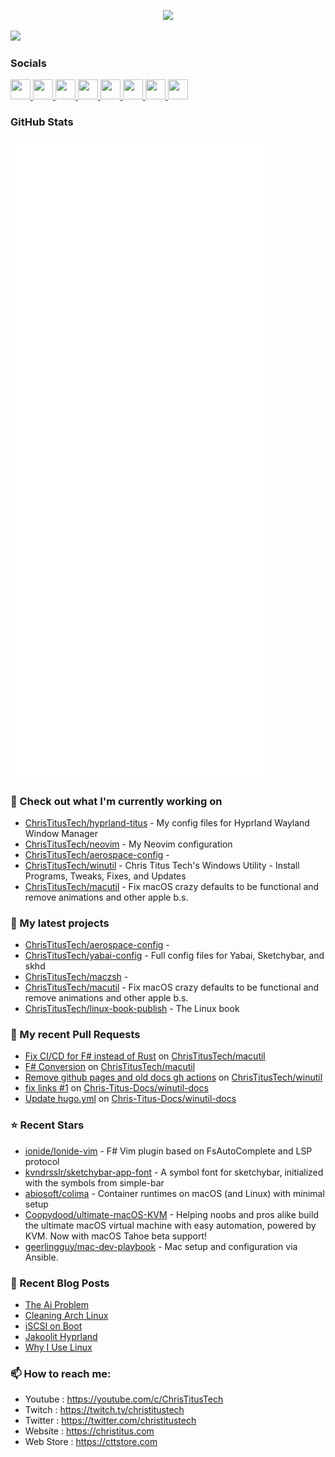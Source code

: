 <p align="center"><img src="https://raw.githubusercontent.com/ChrisTitusTech/ChrisTitusTech/main/ctt-600px-github.png" /></p>

<a href="https://www.twitch.tv/christitustech" target="_blank" rel="noreferrer"><img
src="https://img.shields.io/twitch/status/christitustech?logo=twitchsx&style=for-the-badge&color=0891b2&labelColor=1c1917&label=TWITCH+STATUS" /></a>

### Socials

<p align="left"> <a href="https://www.github.com/christitustech" target="_blank" rel="noreferrer"> <picture> <source media="(prefers-color-scheme: dark)" srcset="https://raw.githubusercontent.com/danielcranney/readme-generator/main/public/icons/socials/github-dark.svg" /> <source media="(prefers-color-scheme: light)" srcset="https://raw.githubusercontent.com/danielcranney/readme-generator/main/public/icons/socials/github.svg" /> <img src="https://raw.githubusercontent.com/danielcranney/readme-generator/main/public/icons/socials/github.svg" width="32" height="32" /> </picture> </a> <a href="http://www.instagram.com/christitustech" target="_blank" rel="noreferrer"> <picture> <source media="(prefers-color-scheme: dark)" srcset="https://raw.githubusercontent.com/danielcranney/readme-generator/main/public/icons/socials/instagram-dark.svg" /> <source media="(prefers-color-scheme: light)" srcset="https://raw.githubusercontent.com/danielcranney/readme-generator/main/public/icons/socials/instagram.svg" /> <img src="https://raw.githubusercontent.com/danielcranney/readme-generator/main/public/icons/socials/instagram.svg" width="32" height="32" /> </picture> </a> <a href="https://www.linkedin.com/in/ctitus" target="_blank" rel="noreferrer"> <picture> <source media="(prefers-color-scheme: dark)" srcset="https://raw.githubusercontent.com/danielcranney/readme-generator/main/public/icons/socials/linkedin-dark.svg" /> <source media="(prefers-color-scheme: light)" srcset="https://raw.githubusercontent.com/danielcranney/readme-generator/main/public/icons/socials/linkedin.svg" /> <img src="https://raw.githubusercontent.com/danielcranney/readme-generator/main/public/icons/socials/linkedin.svg" width="32" height="32" /> </picture> </a> <a href="https://christitus.com/rss" target="_blank" rel="noreferrer"> <picture> <source media="(prefers-color-scheme: dark)" srcset="https://raw.githubusercontent.com/danielcranney/readme-generator/main/public/icons/socials/rss-dark.svg" /> <source media="(prefers-color-scheme: light)" srcset="https://raw.githubusercontent.com/danielcranney/readme-generator/main/public/icons/socials/rss.svg" /> <img src="https://raw.githubusercontent.com/danielcranney/readme-generator/main/public/icons/socials/rss.svg" width="32" height="32" /> </picture> </a> <a href="https://www.x.com/christitustech" target="_blank" rel="noreferrer"> <picture> <source media="(prefers-color-scheme: dark)" srcset="https://raw.githubusercontent.com/danielcranney/readme-generator/main/public/icons/socials/twitter-dark.svg" /> <source media="(prefers-color-scheme: light)" srcset="https://raw.githubusercontent.com/danielcranney/readme-generator/main/public/icons/socials/twitter.svg" /> <img src="https://raw.githubusercontent.com/danielcranney/readme-generator/main/public/icons/socials/twitter.svg" width="32" height="32" /> </picture> </a> <a href="https://www.youtube.com/@christitustech" target="_blank" rel="noreferrer"> <picture> <source media="(prefers-color-scheme: dark)" srcset="https://raw.githubusercontent.com/danielcranney/readme-generator/main/public/icons/socials/youtube-dark.svg" /> <source media="(prefers-color-scheme: light)" srcset="https://raw.githubusercontent.com/danielcranney/readme-generator/main/public/icons/socials/youtube.svg" /> <img src="https://raw.githubusercontent.com/danielcranney/readme-generator/main/public/icons/socials/youtube.svg" width="32" height="32" /> </picture> </a> <a href="https://www.threads.net/@christitustech" target="_blank" rel="noreferrer"> <picture> <source media="(prefers-color-scheme: dark)" srcset="https://raw.githubusercontent.com/danielcranney/readme-generator/main/public/icons/socials/threads-dark.svg" /> <source media="(prefers-color-scheme: light)" srcset="https://raw.githubusercontent.com/danielcranney/readme-generator/main/public/icons/socials/threads.svg" /> <img src="https://raw.githubusercontent.com/danielcranney/readme-generator/main/public/icons/socials/threads.svg" width="32" height="32" /> </picture> </a> <a href="https://www.twitch.tv/christitustech" target="_blank" rel="noreferrer"> <picture> <source media="(prefers-color-scheme: dark)" srcset="https://raw.githubusercontent.com/danielcranney/readme-generator/main/public/icons/socials/twitch-dark.svg" /> <source media="(prefers-color-scheme: light)" srcset="https://raw.githubusercontent.com/danielcranney/readme-generator/main/public/icons/socials/twitch.svg" /> <img src="https://raw.githubusercontent.com/danielcranney/readme-generator/main/public/icons/socials/twitch.svg" width="32" height="32" /> </picture> </a></p>

### GitHub Stats

<p align="left"><img src="https://raw.githubusercontent.com/ChrisTitusTech/ChrisTitusTech/main/github-metrics.svg" /></p>

### 👷 Check out what I'm currently working on

- [ChrisTitusTech/hyprland-titus](https://github.com/ChrisTitusTech/hyprland-titus) - My config files for Hyprland Wayland Window Manager
- [ChrisTitusTech/neovim](https://github.com/ChrisTitusTech/neovim) - My Neovim configuration
- [ChrisTitusTech/aerospace-config](https://github.com/ChrisTitusTech/aerospace-config) - 
- [ChrisTitusTech/winutil](https://github.com/ChrisTitusTech/winutil) - Chris Titus Tech&#39;s Windows Utility - Install Programs, Tweaks, Fixes, and Updates
- [ChrisTitusTech/macutil](https://github.com/ChrisTitusTech/macutil) - Fix macOS crazy defaults to be functional and remove animations and other apple b.s.
### 🌱 My latest projects

- [ChrisTitusTech/aerospace-config](https://github.com/ChrisTitusTech/aerospace-config) - 
- [ChrisTitusTech/yabai-config](https://github.com/ChrisTitusTech/yabai-config) - Full config files for Yabai, Sketchybar, and skhd
- [ChrisTitusTech/maczsh](https://github.com/ChrisTitusTech/maczsh) - 
- [ChrisTitusTech/macutil](https://github.com/ChrisTitusTech/macutil) - Fix macOS crazy defaults to be functional and remove animations and other apple b.s.
- [ChrisTitusTech/linux-book-publish](https://github.com/ChrisTitusTech/linux-book-publish) - The Linux book
### 🔨 My recent Pull Requests

- [Fix CI/CD for F# instead of Rust](https://github.com/ChrisTitusTech/macutil/pull/12) on [ChrisTitusTech/macutil](https://github.com/ChrisTitusTech/macutil)
- [F# Conversion](https://github.com/ChrisTitusTech/macutil/pull/11) on [ChrisTitusTech/macutil](https://github.com/ChrisTitusTech/macutil)
- [Remove github pages and old docs gh actions](https://github.com/ChrisTitusTech/winutil/pull/3448) on [ChrisTitusTech/winutil](https://github.com/ChrisTitusTech/winutil)
- [fix links #1](https://github.com/Chris-Titus-Docs/winutil-docs/pull/22) on [Chris-Titus-Docs/winutil-docs](https://github.com/Chris-Titus-Docs/winutil-docs)
- [Update hugo.yml](https://github.com/Chris-Titus-Docs/winutil-docs/pull/21) on [Chris-Titus-Docs/winutil-docs](https://github.com/Chris-Titus-Docs/winutil-docs)
### ⭐ Recent Stars

- [ionide/Ionide-vim](https://github.com/ionide/Ionide-vim) - F# Vim plugin based on FsAutoComplete and LSP protocol 
- [kvndrsslr/sketchybar-app-font](https://github.com/kvndrsslr/sketchybar-app-font) - A symbol font for sketchybar, initialized with the symbols from simple-bar
- [abiosoft/colima](https://github.com/abiosoft/colima) - Container runtimes on macOS (and Linux) with minimal setup
- [Coopydood/ultimate-macOS-KVM](https://github.com/Coopydood/ultimate-macOS-KVM) - Helping noobs and pros alike build the ultimate macOS virtual machine with easy automation, powered by KVM. Now with macOS Tahoe beta support!
- [geerlingguy/mac-dev-playbook](https://github.com/geerlingguy/mac-dev-playbook) - Mac setup and configuration via Ansible.
### 📰 Recent Blog Posts

- [The Ai Problem](https://christitus.com/the-ai-problem/)
- [Cleaning Arch Linux](https://christitus.com/cleaning-arch-linux/)
- [iSCSI on Boot](https://christitus.com/iscsi-on-boot/)
- [Jakoolit Hyprland](https://christitus.com/jakoolit-hyprland/)
- [Why I Use Linux](https://christitus.com/why-i-use-linux/)
### 📫 How to reach me:
  - Youtube   : <https://youtube.com/c/ChrisTitusTech>
  - Twitch    : <https://twitch.tv/christitustech>
  - Twitter   : <https://twitter.com/christitustech>
  - Website   : <https://christitus.com>
  - Web Store : <https://cttstore.com>
